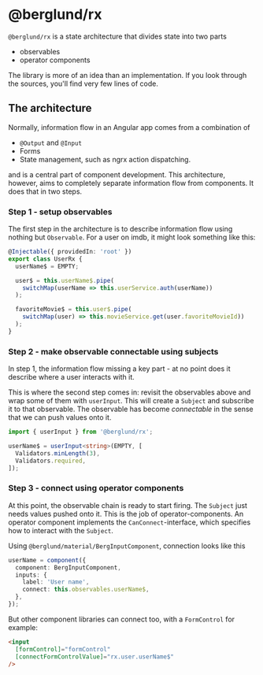 # @berglund/rx

`@berglund/rx` is a state architecture that divides state into two parts

- observables
- operator components

The library is more of an idea than an implementation. If you look through the sources, you'll find very few lines of code.

## The architecture

Normally, information flow in an Angular app comes from a combination of

- `@Output` and `@Input`
- Forms
- State management, such as ngrx action dispatching.

and is a central part of component development. This architecture, however, aims to completely separate information flow from components. It does that in two steps.

### Step 1 - setup observables

The first step in the architecture is to describe information flow using nothing but `Observable`. For a user on imdb, it might look something like this:

```typescript
@Injectable({ providedIn: 'root' })
export class UserRx {
  userName$ = EMPTY;

  user$ = this.userName$.pipe(
    switchMap(userName => this.userService.auth(userName))
  );

  favoriteMovie$ = this.user$.pipe(
    switchMap(user) => this.movieService.get(user.favoriteMovieId))
  );
}
```

### Step 2 - make observable connectable using subjects

In step 1, the information flow missing a key part - at no point does it describe where a user interacts with it.

This is where the second step comes in: revisit the observables above and wrap some of them with `userInput`. This will create a `Subject` and subscribe it to that observable. The observable has become _connectable_ in the sense that we can push values onto it.

```typescript
import { userInput } from '@berglund/rx';

userName$ = userInput<string>(EMPTY, [
  Validators.minLength(3),
  Validators.required,
]);
```

### Step 3 - connect using operator components

At this point, the observable chain is ready to start firing. The `Subject` just needs values pushed onto it. This is the job of operator-components. An operator component implements the `CanConnect`-interface, which specifies how to interact with the `Subject`.

Using `@berglund/material/BergInputComponent`, connection looks like this

```typescript
userName = component({
  component: BergInputComponent,
  inputs: {
    label: 'User name',
    connect: this.observables.userName$,
  },
});
```

But other component libraries can connect too, with a `FormControl` for example:

```html
<input
  [formControl]="formControl"
  [connectFormControlValue]="rx.user.userName$"
/>
```
